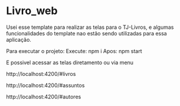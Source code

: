 # Livro_web

Usei esse template para realizar as telas para o TJ-Livros, e algumas funcionalidades do template nao estão sendo utilizadas para essa aplicação.

Para executar o projeto:
Execute:
npm i
Apos:
npm start


E possivel acessar as telas diretamento ou via menu

http://localhost:4200/#livros

http://localhost:4200/#assuntos

http://localhost:4200/#autores






